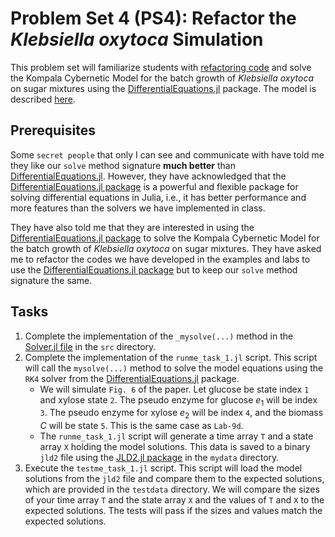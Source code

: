 # Problem Set 4 (PS4): Refactor the _Klebsiella oxytoca_ Simulation
This problem set will familiarize students with [refactoring code](https://en.wikipedia.org/wiki/Code_refactoring) and solve the Kompala Cybernetic Model for the batch growth of _Klebsiella oxytoca_ on sugar mixtures using the [DifferentialEquations.jl](https://diffeq.sciml.ai/stable/) package. The model is described [here](paper/Kompala-BiotechBioengineering-1986.pdf).

## Prerequisites
Some `secret people` that only I can see and communicate with have told me they like our `solve` method signature __much better__ than [DifferentialEquations.jl](https://diffeq.sciml.ai/stable/). However, they have acknowledged that the [DifferentialEquations.jl package](https://diffeq.sciml.ai/stable/) is a powerful and flexible package for solving differential equations in Julia, i.e., it has better performance and more features than the solvers we have implemented in class.

They have also told me that they are interested in using the [DifferentialEquations.jl package](https://diffeq.sciml.ai/stable/) to solve the Kompala Cybernetic Model for the batch growth of _Klebsiella oxytoca_ on sugar mixtures. They have asked me to refactor the codes we have developed in the examples and labs to use the [DifferentialEquations.jl package](https://diffeq.sciml.ai/stable/) but to keep our `solve` method signature the same.

## Tasks
1. Complete the implementation of the `_mysolve(...)` method in the [Solver.jl file](src/Solver.jl) in the `src` directory. 
2. Complete the implementation of the `runme_task_1.jl` script. This script will call the `mysolve(...)` method to solve the model equations using the `RK4` solver from the [DifferentialEquations.jl](https://diffeq.sciml.ai/stable/) package. 
    * We will simulate `Fig. 6` of the paper. Let glucose be state index `1` and xylose state `2`. The pseudo enzyme for glucose $e_{1}$ will be index `3`. The pseudo enzyme for xylose $e_{2}$ will be index `4`, and the biomass $C$ will be state `5`. This is the same case as `Lab-9d`.
    * The `runme_task_1.jl` script will generate a time array `T` and a state array `X` holding the model solutions. This data is saved to a binary `jld2` file using the [JLD2.jl package](https://github.com/JuliaIO/JLD2.jl) in the `mydata` directory.
3. Execute the `testme_task_1.jl` script. This script will load the model solutions from the `jld2` file and compare them to the expected solutions, which are provided in the `testdata` directory. We will compare the sizes of your time array `T` and the state array `X` and the values of `T` and `X` to the expected solutions. The tests will pass if the sizes and values match the expected solutions.
